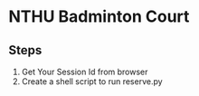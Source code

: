 # NTHU Badminton Court

## Steps
1. Get Your Session Id from browser
2. Create a shell script to run reserve.py
